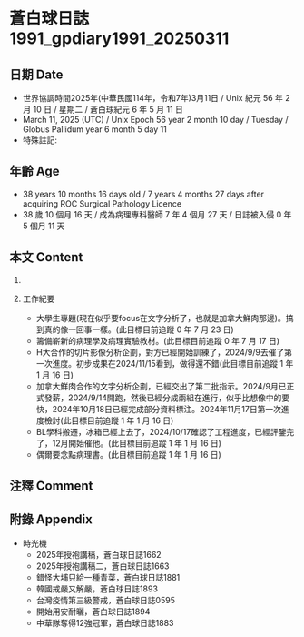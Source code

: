 [_metadata_:encoding]: - "utf-8"
[_metadata_:language]: - "zh-Hant-TW"
[_metadata_:fileformat]: - "markdown"
[_metadata_:MIME_type]: - "text/plain"
[_metadata_:markdown_version]: - "commonmark version 0.30"
[_metadata_:markdown_spec]: - "https://spec.commonmark.org/0.30/"

# 蒼白球日誌1991_gpdiary1991_20250311 #

## 日期 Date ##

* 世界協調時間2025年(中華民國114年，令和7年)3月11日 / Unix 紀元 56 年 2 月 10 日 / 星期二 / 蒼白球紀元 6 年 5 月 11 日
* March 11, 2025 (UTC) / Unix Epoch 56 year 2 month 10 day / Tuesday / Globus Pallidum year 6 month 5 day 11
* 特殊註記:

## 年齡 Age ##

* 38 years 10 months 16 days old / 7 years 4 months 27 days after acquiring ROC Surgical Pathology Licence
* 38 歲 10 個月 16 天 / 成為病理專科醫師 7 年 4 個月 27 天 / 日誌被入侵 0 年 5 個月 11 天

## 本文 Content ##

1. 

2. 工作紀要

    - 大學生專題(現在似乎要focus在文字分析了，也就是加拿大鮮肉那邊)。搞到真的像一回事一樣。(此目標目前追蹤 0 年 7 月 23 日)
    - 籌備嶄新的病理學及病理實驗教材。(此目標目前追蹤 0 年 7 月 17 日)
    - H大合作的切片影像分析企劃，對方已經開始訓練了，2024/9/9去催了第一次進度。初步成果在2024/11/15看到，做得還不錯(此目標目前追蹤 1 年 1 月 16 日)
    - 加拿大鮮肉合作的文字分析企劃，已經交出了第二批指示。2024/9月已正式發薪，2024/9/14開跑，然後已經分成兩組在進行，似乎比想像中的要快，2024年10月18日已經完成部分資料標注。2024年11月17日第一次進度檢討(此目標目前追蹤 1 年 1 月 16 日)
    - BL學科搬遷，冰箱已經上去了，2024/10/17確認了工程進度，已經評鑒完了，12月開始催他。(此目標目前追蹤 1 年 1 月 16 日)
    - 偶爾要念點病理書。(此目標目前追蹤 1 年 1 月 16 日)

## 注釋 Comment ##


## 附錄 Appendix ##

* 時光機
    - 2025年授袍講稿，蒼白球日誌1662
    - 2025年授袍講稿二，蒼白球日誌1663
    - 錯怪大埔只給一種青菜，蒼白球日誌1881
    - 韓國戒嚴又解嚴，蒼白球日誌1893
    - 台灣疫情第三級警戒，蒼白球日誌0595
    - 開始用安耐曬，蒼白球日誌1894
    - 中華隊奪得12強冠軍，蒼白球日誌1883
